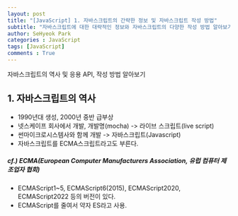 ```yaml
---
layout: post
title: "[JavaScript] 1. 자바스크립트의 간략한 정보 및 자바스크립트 작성 방법"
subtitle: "자바스크립트에 대한 대략적인 정보와 자바스크립트의 다양한 작성 방법 알아보기"
author: SeHyeok Park
categories : JavaScript
tags: [JavaScript]
comments : True
---
```

<div id='preview' class='display-none'>
자바스크립트의 역사 및 응용 API, 작성 방법 알아보기
</div>

## 1. 자바스크립트의 역사
- 1990년대 생성, 2000년 중반 급부상
- 넷스케이프 회사에서 개발, 개발명(mocha) -> 라이브 스크립트(live script)
- 썬마이크로시스템사와 함께 개발 -> 자바스크립트(Javascript)
- 자바스크립트를 ECMA스크립트라고도 부른다.

##### cf.) ECMA(European Computer Manufacturers Association, 유럽 컴퓨터 제조업자 협회)
- ECMAScript1~5, ECMAScript6(2015), ECMAScript2020, ECMAScript2022 등의 버전이 있다.
- ECMAScript를 줄여서 약자 ES라고 사용.